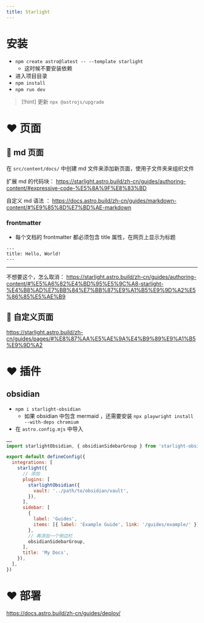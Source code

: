```yaml
---
title: Starlight
---
```


# 安装
- `npm create astro@latest -- --template starlight` 
	- 这时候不要安装依赖
- 进入项目目录
- `npm install` 
- `npm run dev` 

>[!hint] 更新 `npx @astrojs/upgrade` 

# ❤️ 页面
## 💛 md 页面
在 `src/content/docs/` 中创建 md 文件来添加新页面，使用子文件夹来组织文件

扩展 md 的代码块： https://starlight.astro.build/zh-cn/guides/authoring-content/#expressive-code-%E5%8A%9F%E8%83%BD

自定义 md 语法 ： https://docs.astro.build/zh-cn/guides/markdown-content/#%E9%85%8D%E7%BD%AE-markdown


### frontmatter
- 每个文档的 frontmatter 都必须包含 title 属性，在网页上显示为标题

```
---
title: Hello, World!
---
```

---

不想要这个，怎么取消： https://starlight.astro.build/zh-cn/guides/authoring-content/#%E5%A6%82%E4%BD%95%E5%9C%A8-starlight-%E4%B8%AD%E7%BB%84%E7%BB%87%E9%A1%B5%E9%9D%A2%E5%86%85%E5%AE%B9        


## 💛 自定义页面
https://starlight.astro.build/zh-cn/guides/pages/#%E8%87%AA%E5%AE%9A%E4%B9%89%E9%A1%B5%E9%9D%A2



# ❤ 插件
## obsidian
- `npm i starlight-obsidian` 
	- 如果 obsidian 中包含 mermaid ，还需要安装 `npx playwright install --with-deps chromium`
- 在 `astro.config.mjs` 中导入
```mjs
……
import starlightObsidian, { obsidianSidebarGroup } from 'starlight-obsidian'

export default defineConfig({
  integrations: [
    starlight({
      // 添加
      plugins: [
        starlightObsidian({
          vault: '../path/to/obsidian/vault',
        }),
      ],
      sidebar: [
        {
          label: 'Guides',
          items: [{ label: 'Example Guide', link: '/guides/example/' }],
        },
        // 再添加一个侧边栏
        obsidianSidebarGroup,
      ],
      title: 'My Docs',
    }),
  ],
})
```

# ❤ 部署
https://docs.astro.build/zh-cn/guides/deploy/

